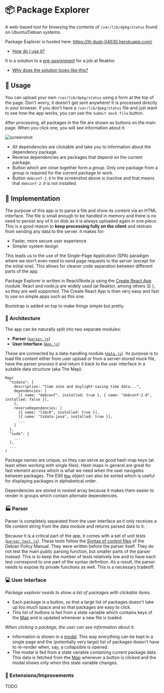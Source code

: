 # :package: Package Explorer
A web-based tool for browsing the contents of `/var/lib/dpkg/status` found on Ubuntu/Debian systems.

Package Explorer is hosted here: https://lit-dusk-04630.herokuapp.com/
* [How do I use it?](#boy-usage)

It is a solution to a [pre-assignment](https://www.reaktor.com/junior-dev-assignment/) for a job at Reaktor.
* [Why does the solution looks like this?](#construction_worker-implementation)

## :boy: Usage

You can upload your own `/var/lib/dpkg/status` using a form at the top of the page. Don't worry, it doesn't get sent anywhere! It is processed directly in your browser. If you don't have a `/var/lib/dpkg/status` file and just want to see how the app works, you can use the `Submit mock file` button.

After processing, all packages in the file are shown as buttons on the main page. When you click one, you will see information about it:

![screenshot](../assets/screenshot.PNG)

* All dependencies are clickable and take you to information about the dependency package.
* Reverse dependencies are packages that depend on the current package.
* Button which are close together form a *group*. Only one package from a group is required for the current package to work.
* Button `debconf-2.0` in the screenshot above is inactive and that means that `debconf-2.0` is not installed.

## :construction_worker: Implementation

The purpose of this app is to parse a file and show its content via an HTML interface. The file is small enough to be handled in memory and there is no need to persist any of it on disk as it is always uploaded again in one piece. This is a good reason to **keep processing fully on the client** and restrain from sending any data to the server. It makes for:
* Faster, more secure user experience
* Simpler system design

This leads us to the use of the Single-Page Application (SPA) paradigm where we don't even need to send page requests to the server (except for the initial one). This allows for cleaner code separation between different parts of the app.

Package Explorer is written in React/Node.js using the [Create React App](https://create-react-app.dev/) module. React and node.js are widely used (at Reaktor, among others :wink: ), so they are well supported. The Create React App is then very easy and fast to use on simple apps such as this one.

Bootstrap is added on top to make things simple but pretty.

### :european_castle: Architecture

The app can be naturally split into two separate modules:
* **Parser** ([`parser.js`](../master/src/back_end/parser.js))
* **User Interface** ([`App.js`](../master/src/front_end/App.js))

These are connected by a data-handling module ([`data.js`](../master/src/back_end/data.js)). Its purpose is to load file content either from user upload or from a server-stored mock file, have the parser process it and return it back to the user interface in a suitable data structure (aka The Map):

```
Map(
  "tzdata": {
    description: "time zone and daylight-saving time data...",
    dependencies: [
      [{ name: "debconf", installed: true }, { name: "debconf-2.0", installed: false }],
    ],
    reverseDependencies: [
      [{ name: "libc6", installed: true }],
      [{ name: "tzdata-java", installed: true }],
      ...
    ]
  },
  "sudo": {
    ...
  },
  ...
)
```

Package names are unique, so they can serve as good hash map keys (at least when working with single files). Hash maps in general are great for fast element access which is what we need when the user navigates between packages. The ES6 [`Map`](https://developer.mozilla.org/en-US/docs/Web/JavaScript/Reference/Global_Objects/Map) object can also be sorted which is useful for displaying packages in alphabetical order.

Dependencies are stored in nested array because it makes them easier to render in groups which contain alternate dependencies.

### :factory: Parser

Parser is completely separated from the user interface as it only receives a file content string from the data module and returns parsed data to it.

Because it is a critical part of the app, it comes with a set of unit tests ([`parser.test.js`](../master/src/back_end/parser.test.js)). These tests follow the [Syntax of control files](https://www.debian.org/doc/debian-policy/ch-controlfields.html) of the Debian Policy Manual. They were written before the parser itself. They do not test the main public parsing function, but smaller parts of the parser instead. This is to keep the number of tests relatively low and to have each test correspond to one part of the syntax definition. As a result, the parser needs to expose its private functions as well. This is a necessary tradeoff.

### :computer: User Interface

*Package explorer needs to show a list of packages with clickable items.*
* Each package is a button, so that a large list of packages doesn't take up too much space and so that packages are easy to click.
* This list of buttons is fed from a state variable which contains keys of the [Map](#european_castle-architecture) and is updated whenever a new file is loaded.

*When clicking a package, the user can see information about it.*
* Information is shown in a [modal](https://getbootstrap.com/docs/4.0/components/modal). This way everything can be kept in a single page and the (potentially very large) list of packages doesn't have to re-render when, say, a collapsible is opened.
* The modal is fed from a state variable containing current package data. This data is fetched from the [Map](#european_castle-architecture) whenever a button is clicked and the modal shows only when this state variable changes. 

### :hammer: Extensions/Improvements

TODO
